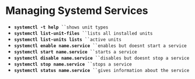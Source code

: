 # Managing Systemd Services

* **`systemctl -t help`**` ``shows unit types`&#x20;
* **`systemctl list-unit-files`**` ``lists all installed units`&#x20;
* **`systemctl list-units lists`**` ``active units`&#x20;
* **`systemctl enable name.service`**` ``enables but doesnt start a service`&#x20;
* **`systemctl start name.service`**` ``starts a service`&#x20;
* **`systemctl disable name.service`**` ``disables but doesnt stop a service`
* &#x20;**`systemctl stop name.service`**` ``stops a service`&#x20;
* **`systemctl status name.service`**` ``gives information about the service`
